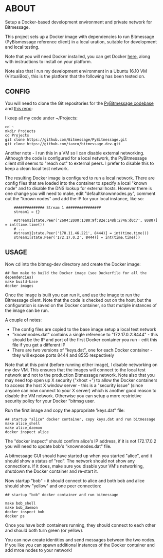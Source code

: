 # ABOUT

Setup a Docker-based development environment and private network for Bitmessage.

This project sets up a Docker image with dependencies to run Bitmessage (PyBismessage reference client) in a local 
uration, suitable for development and local testing.

Note that you will need Docker installed, you can get Docker [here](), along with instructions to install on your platform.

Note also that I run my development environment in a Ubuntu 16.10 VM (VirtualBox), this is the platform that the following has been tested on.

## CONFIG

You will need to clone the Git repositories for the [PyBitmessage codebase](https://github.com/Bitmessage/PyBitmessage) and [this repo](https://github.com/ianco/bitmessage-dev):

I keep all my code under ~/Projects:

```
cd ~
mkdir Projects
cd Projects
git clone https://github.com/Bitmessage/PyBitmessage.git
git clone https://github.com/ianco/bitmessage-dev.git
```

Another note - I run this in a VM so I can disable external networking.  Although the code is configured for a local network, the PyBitmessage client still seems to "reach out" to external peers.  I prefer to disable this to keep a clean local test network.

The resulting Docker image is configured to run a local network.  There are config files that are loaded into the container to specify a local "known node" and to disable the DNS lookup for external hosts.  However there is one change you will need to make, edit "defaultknownnodes.py", comment out the "known nodes" and add the IP for your local instance, like so:

```
    ############## Stream 1 ################
    stream1 = {}

    #stream1[state.Peer('2604:2000:1380:9f:82e:148b:2746:d0c7', 8080)] = int(time.time())
    # ...
    #stream1[state.Peer('178.11.46.221', 8444)] = int(time.time())
    stream1[state.Peer('172.17.0.2', 8444)] = int(time.time())
```

## USAGE

Now cd into the bitmsg-dev directory and create the Docker image:

```
## Run make to build the Docker image (see Dockerfile for all the dependencies)
make build-base
docker images
```
Once the image is built you can run it, and use the image to run the Bitmessage client.  Note that the code is checked out on the host, but the configuration is saved on the Docker container, so that mutiple instances of the image can be run.

A couple of notes:

- The config files are copied to the base image setup a local test network
- "knownnodes.dat" contains a single reference to "172.17.0.2:8444" - this should be the IP and port of the first Docker container you run - edit this file if you get a different IP
- There are two versions of "keys.dat", one for each Docker container - they will expose ports 8444 and 8555 respectively

Note that at this point (before running either image), I disable networking on my dev VM.  This ensures that the images will connect to the local test network and not to the production Bitmessage network.  Note also that you may need top open up X security ("xhost +") to allow the Docker containers to access the host X window server - this is a "security issue" (since anyone can now connect to your X server) which is another good reason to disable the VM network.  Otherwise you can setup a more restrictive security policy for your Docker "bitmsg user.

Run the first image and copy the appropriate 'keys.dat" file:

```
## startup "alice" docker container, copy keys.dat and run bitmessage
make alice_shell 
make alice_daemon
docker inspect alice
```

The "docker inspect" should confirm alice's IP address, if it is not 172.17.0.2 you will need to update bob's "knownnodes.dat" file.

A bitmessage GUI should have started up when you started "alice", and it should show a status of "red".  The network should not show any connections.  If it does, make sure you disable your VM's networking, shutdown the Docker container and re-start it.

Now startup "bob" - it should connect to alice and both bob and alice should show "yellow" and one peer connection:

```
## startup "bob" docker container and run bitmessage

make bob_shell 
make bob_daemon
docker inspect bob
docker ps
```

Once you have both containers running, they should connect to each other and should both turn green (or yellow).

You can now create identities and send messages between the two nodes.  If you like you can spawn additional instances of the Docker container and add mroe nodes to your network!




